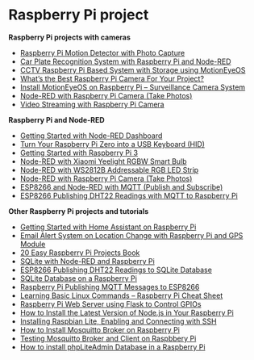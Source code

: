 # Raspberry Pi project
**Raspberry Pi projects with cameras**

*   [Raspberry Pi Motion Detector with Photo Capture](https://randomnerdtutorials.com/raspberry-pi-motion-detector-photo-capture/)
*   [Car Plate Recognition System with Raspberry Pi and Node-RED](https://randomnerdtutorials.com/car-plate-recognition-system-with-raspberry-pi-and-node-red/)
*   [CCTV Raspberry Pi Based System with Storage using MotionEyeOS](https://randomnerdtutorials.com/cctv-raspberry-pi-based-system-storage-motioneyeos/)
*   [What’s the Best Raspberry Pi Camera For Your Project?](https://randomnerdtutorials.com/best-raspberry-pi-camera-for-your-project/)
*   [Install MotionEyeOS on Raspberry Pi – Surveillance Camera System](https://randomnerdtutorials.com/install-motioneyeos-on-raspberry-pi-surveillance-camera-system/)
*   [Node-RED with Raspberry Pi Camera (Take Photos)](https://randomnerdtutorials.com/node-red-with-raspberry-pi-camera-take-photos/)
*   [Video Streaming with Raspberry Pi Camera](https://randomnerdtutorials.com/video-streaming-with-raspberry-pi-camera/)

**Raspberry Pi and Node-RED**

*   [Getting Started with Node-RED Dashboard](https://randomnerdtutorials.com/getting-started-with-node-red-dashboard/)
*   [Turn Your Raspberry Pi Zero into a USB Keyboard (HID)](https://randomnerdtutorials.com/raspberry-pi-zero-usb-keyboard-hid/)
*   [Getting Started with Raspberry Pi 3](https://randomnerdtutorials.com/getting-started-with-raspberry-pi/)
*   [Node-RED with Xiaomi Yeelight RGBW Smart Bulb](https://randomnerdtutorials.com/node-red-with-xiaomi-yeelight-rgbw-smart-bulb/)
*   [Node-RED with WS2812B Addressable RGB LED Strip](https://randomnerdtutorials.com/node-red-with-ws2812b-addressable-rgb-led-strip/)
*   [Node-RED with Raspberry Pi Camera (Take Photos)](https://randomnerdtutorials.com/node-red-with-raspberry-pi-camera-take-photos/)
*   [ESP8266 and Node-RED with MQTT (Publish and Subscribe)](https://randomnerdtutorials.com/esp8266-and-node-red-with-mqtt/)
*   [ESP8266 Publishing DHT22 Readings with MQTT to Raspberry Pi](https://randomnerdtutorials.com/esp8266-publishing-dht22-readings-with-mqtt-to-raspberry-pi/)

**Other Raspberry Pi projects and tutorials**

*   [Getting Started with Home Assistant on Raspberry Pi](https://randomnerdtutorials.com/getting-started-with-home-assistant-on-raspberry-pi/)
*   [Email Alert System on Location Change with Raspberry Pi and GPS Module](https://randomnerdtutorials.com/email-alert-system-on-location-change-with-raspberry-pi-and-gps-module/)
*   [20 Easy Raspberry Pi Projects Book](https://randomnerdtutorials.com/20-easy-raspberry-pi-projects-book/)
*   [SQLite with Node-RED and Raspberry Pi](https://randomnerdtutorials.com/sqlite-with-node-red-and-raspberry-pi/)
*   [ESP8266 Publishing DHT22 Readings to SQLite Database](https://randomnerdtutorials.com/esp8266-publishing-dht22-readings-to-sqlite-database/)
*   [SQLite Database on a Raspberry Pi](https://randomnerdtutorials.com/sqlite-database-on-a-raspberry-pi/)
*   [Raspberry Pi Publishing MQTT Messages to ESP8266](https://randomnerdtutorials.com/raspberry-pi-publishing-mqtt-messages-to-esp8266/)
*   [Learning Basic Linux Commands – Raspberry Pi Cheat Sheet](https://randomnerdtutorials.com/learning-basic-linux-commands-raspberry-pi-cheat-sheet/)
*   [Raspberry Pi Web Server using Flask to Control GPIOs](https://randomnerdtutorials.com/raspberry-pi-web-server-using-flask-to-control-gpios/)
*   [How to Install the Latest Version of Node.js in Your Raspberry Pi](https://randomnerdtutorials.com/how-to-install-the-latest-version-of-node-js-in-raspberry-pi/)
*   [Installing Raspbian Lite, Enabling and Connecting with SSH](https://randomnerdtutorials.com/installing-raspbian-lite-enabling-and-connecting-with-ssh/)
*   [How to Install Mosquitto Broker on Raspberry Pi](https://randomnerdtutorials.com/how-to-install-mosquitto-broker-on-raspberry-pi/)
*   [Testing Mosquitto Broker and Client on Raspbbery Pi](https://randomnerdtutorials.com/testing-mosquitto-broker-and-client-on-raspbbery-pi/)
*   [How to install phpLiteAdmin Database in a Raspberry Pi](https://randomnerdtutorials.com/how-to-install-phpliteadmin-database-in-a-raspberry-pi/)
